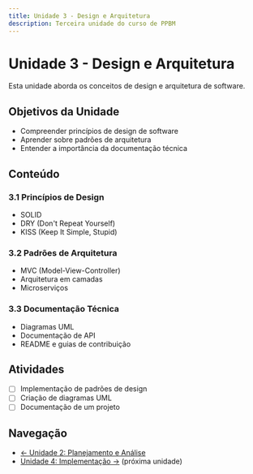 ```yaml
---
title: Unidade 3 - Design e Arquitetura
description: Terceira unidade do curso de PPBM
---
```


# Unidade 3 - Design e Arquitetura

Esta unidade aborda os conceitos de design e arquitetura de software.

## Objetivos da Unidade

- Compreender princípios de design de software
- Aprender sobre padrões de arquitetura
- Entender a importância da documentação técnica

## Conteúdo

### 3.1 Princípios de Design
- SOLID
- DRY (Don't Repeat Yourself)
- KISS (Keep It Simple, Stupid)

### 3.2 Padrões de Arquitetura
- MVC (Model-View-Controller)
- Arquitetura em camadas
- Microserviços

### 3.3 Documentação Técnica
- Diagramas UML
- Documentação de API
- README e guias de contribuição

## Atividades

- [ ] Implementação de padrões de design
- [ ] Criação de diagramas UML
- [ ] Documentação de um projeto

## Navegação

- [← Unidade 2: Planejamento e Análise](/REQ-2025.2-T01-PPBM/unidade-2/)
- [Unidade 4: Implementação →](/REQ-2025.2-T01-PPBM/unidade-4/) (próxima unidade)

